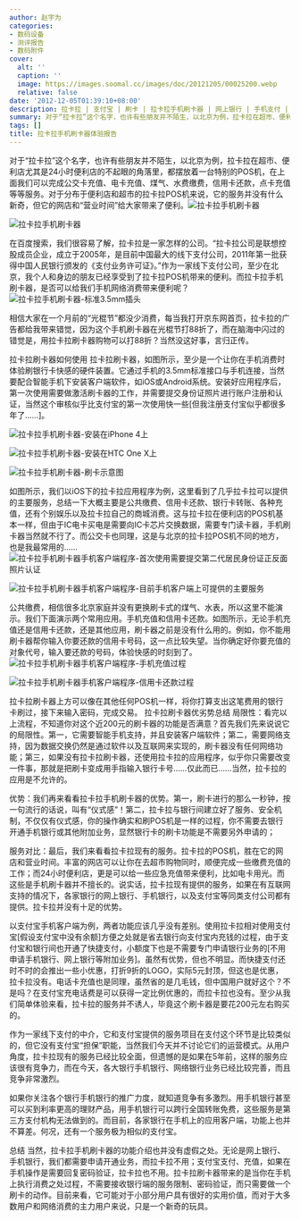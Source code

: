 ```yaml
---
author: 赵宇为
categories:
- 数码设备
- 测评报告
- 数码附件
cover:
  alt: ''
  caption: ''
  image: https://images.soomal.cc/images/doc/20121205/00025200.webp
  relative: false
date: '2012-12-05T01:39:10+08:00'
description: 拉卡拉 | 支付宝 | 刷卡 | 拉卡拉手机刷卡器 | 网上银行 | 手机支付 | 源自：www.soomal.com | 版权：原创 |  平均/总评分：08.33/25
summary: 对于“拉卡拉”这个名字，也许有些朋友并不陌生，以北京为例，拉卡拉在超市、便利店尤其是24小时便利店的不起眼的角落里，都摆放着一台特别的POS机，在上面我们可以完成各种缴费，充值等工作。而拉卡拉刷卡器是一个配合智能手机实现刷卡式消费的小工具……
tags: []
title: 拉卡拉手机刷卡器体验报告
---
```


对于“拉卡拉”这个名字，也许有些朋友并不陌生，以北京为例，拉卡拉在超市、便利店尤其是24小时便利店的不起眼的角落里，都摆放着一台特别的POS机，在上面我们可以完成公交卡充值、电卡充值、煤气、水费缴费，信用卡还款，点卡充值等等服务。对于分布于便利店和超市的拉卡拉POS机来说，它的服务并没有什么新奇，但它的网店和“营业时间”给大家带来了便利。![拉卡拉手机刷卡器](https://images.soomal.cc/images/doc/20121205/00025195.webp)




![拉卡拉手机刷卡器](https://images.soomal.cc/images/doc/20121205/00025196.webp)




在百度搜索，我们很容易了解，拉卡拉是一家怎样的公司。“拉卡拉公司是联想控股成员企业，成立于2005年，是目前中国最大的线下支付公司，2011年第一批获得中国人民银行颁发的《支付业务许可证》。”作为一家线下支付公司，至少在北京，我个人和身边的朋友已经享受到了拉卡拉POS机带来的便利。而拉卡拉手机刷卡器，是否可以给我们手机网络消费带来便利呢？
![拉卡拉手机刷卡器-标准3.5mm插头](https://images.soomal.cc/images/doc/20121205/00025197.webp)




相信大家在一个月前的“光棍节”都没少消费，每当我打开京东网首页，拉卡拉的广告都给我带来错觉，因为这个手机刷卡器在光棍节打88折了，而在脑海中闪过的错觉是，用拉卡拉刷卡器购物可以打88折？当然没这好事，言归正传。

拉卡拉刷卡器如何使用
拉卡拉刷卡器，如图所示，至少是一个让你在手机消费时体验刷银行卡快感的硬件装置。它通过手机的3.5mm标准接口与手机连接，当然要配合智能手机下安装客户端软件，如iOS或Android系统。安装好应用程序后，第一次使用需要做激活刷卡器的工作，并需要提交身份证照片进行账户注册和认证，当然这个审核似乎比支付宝的第一次使用快一些[但我注册支付宝似乎都很多年了……]。

![拉卡拉手机刷卡器-安装在iPhone 4上](https://images.soomal.cc/images/doc/20121205/00025198.webp)




![拉卡拉手机刷卡器-安装在HTC One X上](https://images.soomal.cc/images/doc/20121205/00025199.webp)




![拉卡拉手机刷卡器-刷卡示意图](https://images.soomal.cc/images/doc/20121205/00025200.webp)




如图所示，我们以iOS下的拉卡拉应用程序为例，这里看到了几乎拉卡拉可以提供的主要服务，总结一下大概主要是公共缴费、信用卡还款、银行卡转账、各种充值，还有个别娱乐以及拉卡拉自己的商城消费。这与拉卡拉在便利店的POS机基本一样，但由于IC电卡买电是需要向IC卡芯片交换数据，需要专门读卡器，手机刷卡器当然就不行了。而公交卡也同理，这是与北京的拉卡拉POS机不同的地方，也是我最常用的……
![拉卡拉手机刷卡器手机客户端程序-首次使用需要提交第二代居民身份证正反面照片认证](https://images.soomal.cc/images/doc/20121205/00025201.webp)




![拉卡拉手机刷卡器手机客户端程序-目前手机客户端上可提供的主要服务](https://images.soomal.cc/images/doc/20121205/00025202.webp)




公共缴费，相信很多北京家庭并没有更换刷卡式的煤气、水表，所以这里不能演示。我们下面演示两个常用应用。手机充值和信用卡还款。如图所示，无论手机充值还是信用卡还款，还是其他应用，刷卡器之前是没有什么用的。例如，你不能用刷卡器帮你输入你要还款的信用卡号码，这一点比较失望。当你确定好你要充值的对象代号，输入要还款的号码，体验快感的时刻到了。
![拉卡拉手机刷卡器手机客户端程序-手机充值过程](https://images.soomal.cc/images/doc/20121205/00025203.webp)




![拉卡拉手机刷卡器手机客户端程序-信用卡还款过程](https://images.soomal.cc/images/doc/20121205/00025204.webp)




拉卡拉刷卡器上方可以像在其他任何POS机一样，将你打算支出这笔费用的银行卡刷过，接下来输入密码，完成交易。
拉卡拉刷卡器优劣势总结
局限性：看完以上流程，不知道你对这个近200元的刷卡器的功能是否满意？首先我们先来说说它的局限性。第一，它需要智能手机支持，并且安装客户端软件；第二，需要网络支持，因为数据交换仍然是通过软件以及互联网来实现的，刷卡器没有任何网络功能；第三，如果没有拉卡拉刷卡器，还使用拉卡拉的应用程序，似乎你只需要改变一件事，那就是把刷卡变成用手指输入银行卡号……仅此而已……当然，拉卡拉的应用是不允许的。

优势：我们再来看看拉卡拉手机刷卡器的优势。第一，刷卡进行的那么一秒钟，按一句流行的话说，叫有“仪式感”！第二，拉卡拉与银行间建立好了服务、安全机制，不仅仅有仪式感，你的操作确实和刷POS机是一样的过程，你不需要去银行开通手机银行或其他附加业务，显然银行卡的刷卡功能是不需要另外申请的；

服务对比：最后，我们来看看拉卡拉现有的服务。拉卡拉的POS机，胜在它的网店和营业时间。丰富的网店可以让你在去超市购物同时，顺便完成一些缴费充值的工作；而24小时便利店，更是可以给一些应急充值带来便利，比如电卡用光。而这些是手机刷卡器并不擅长的。说实话，拉卡拉现有提供的服务，如果在有互联网支持的情况下，各家银行的网上银行、手机银行，以及支付宝等同类支付公司都有提供。拉卡拉并没有十足的优势。

以支付宝手机客户端为例，两者功能应该几乎没有差别。使用拉卡拉相对使用支付宝[假设支付宝中没有余额]方便之处就是省去银行向支付宝内充钱的过程，由于支付宝和银行间也开通了快捷支付，小额度下也是不需要专门申请银行业务的[不用申请手机银行、网上银行等附加业务]。虽然有优势，但也不明显。而快捷支付还时不时的会推出一些小优惠，打折9折的LOGO，实际5元封顶，但这也是优惠，拉卡拉没有。电话卡充值也是同理，虽然省的是几毛钱，但中国用户就好这个？不是吗？在支付宝充电话费是可以获得一定比例优惠的，而拉卡拉也没有。至少从我们简单体验来看，拉卡拉的服务并不诱人，毕竟这个刷卡器是要花200元左右购买的。

作为一家线下支付的中介，它和支付宝提供的服务项目在支付这个环节是比较类似的，但它没有支付宝“担保”职能，当然我们今天并不讨论它们的运营模式。从用户角度，拉卡拉现有的服务已经比较全面，但遗憾的是如果在5年前，这样的服务应该很有竞争力，而在今天，各大银行手机银行、网络银行业务已经比较完善，而且竞争非常激烈。

如果你关注各个银行手机银行的推广力度，就知道竞争有多激烈。用手机银行甚至可以买到利率更高的理财产品，用手机银行可以跨行全国转账免费，这些服务是第三方支付机构无法做到的。而目前，各家银行在手机上的应用客户端，功能上也并不算差。何况，还有一个服务极为相似的支付宝。

总结
当然，拉卡拉手机刷卡器的功能介绍也并没有虚假之处。无论是网上银行、手机银行，我们都需要申请开通业务，而拉卡拉不用；支付宝支付、充值，如果在手机操作是需要回复密码验证，拉卡拉也不用。拉卡拉刷卡器带来的是当你在手机上执行消费之处过程，不需要接收银行端的服务限制、密码验证，而只需要做一个刷卡的动作。目前来看，它可能对于小部分用户具有很好的实用价值，而对于大多数用户和网络消费的主力用户来说，只是一个新奇的玩具。